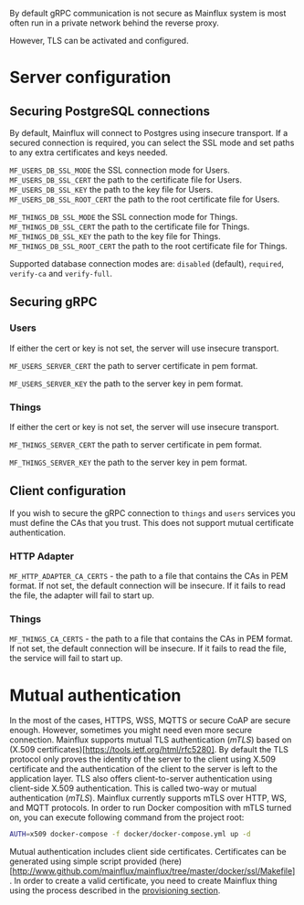
By default gRPC communication is not secure as Mainflux system is most often run in a private network behind the reverse proxy.

However, TLS can be activated and configured.

# Server configuration

## Securing PostgreSQL connections

By default, Mainflux will connect to Postgres using insecure transport.
If a secured connection is required, you can select the SSL mode and set paths to any extra certificates and keys needed. 

`MF_USERS_DB_SSL_MODE` the SSL connection mode for Users.
`MF_USERS_DB_SSL_CERT` the path to the certificate file for Users.
`MF_USERS_DB_SSL_KEY` the path to the key file for Users.
`MF_USERS_DB_SSL_ROOT_CERT` the path to the root certificate file for Users.

`MF_THINGS_DB_SSL_MODE` the SSL connection mode for Things.
`MF_THINGS_DB_SSL_CERT` the path to the certificate file for Things.
`MF_THINGS_DB_SSL_KEY` the path to the key file for Things.
`MF_THINGS_DB_SSL_ROOT_CERT` the path to the root certificate file for Things.

Supported database connection modes are: `disabled` (default), `required`, `verify-ca` and `verify-full`.

## Securing gRPC

### Users

If either the cert or key is not set, the server will use insecure transport.

`MF_USERS_SERVER_CERT` the path to server certificate in pem format.

`MF_USERS_SERVER_KEY` the path to the server key in pem format.

### Things

If either the cert or key is not set, the server will use insecure transport.

`MF_THINGS_SERVER_CERT` the path to server certificate in pem format.

`MF_THINGS_SERVER_KEY` the path to the server key in pem format.

## Client configuration

If you wish to secure the gRPC connection to `things` and `users` services you must define the CAs that you trust.  This does not support mutual certificate authentication.

### HTTP Adapter

`MF_HTTP_ADAPTER_CA_CERTS` - the path to a file that contains the CAs in PEM format. If not set, the default connection will be insecure. If it fails to read the file, the adapter will fail to start up.

### Things

`MF_THINGS_CA_CERTS` - the path to a file that contains the CAs in PEM format. If not set, the default connection will be insecure. If it fails to read the file, the service will fail to start up.

# Mutual authentication

In the most of the cases, HTTPS, WSS, MQTTS or secure CoAP are secure enough. However, sometimes you might need even more secure connection. Mainflux supports mutual TLS authentication (*mTLS*) based on (X.509 certificates)[https://tools.ietf.org/html/rfc5280]. By default the TLS protocol only proves the identity of the server to the client using X.509 certificate and the authentication of the client to the server is left to the application layer. TLS also offers client-to-server authentication using client-side X.509 authentication. This is called two-way or mutual authentication (_mTLS_). Mainflux currently supports mTLS over HTTP, WS, and MQTT protocols. In order to run Docker composition with mTLS turned on, you can execute following command from the project root:

```bash
AUTH=x509 docker-compose -f docker/docker-compose.yml up -d
```

Mutual authentication includes client side certificates. Certificates can be generated using simple script provided (here)[http://www.github.com/mainflux/mainflux/tree/master/docker/ssl/Makefile]. In order to create a valid certificate, you need to create Mainflux thing using the process described in the [provisioning section](provisioning.md).

